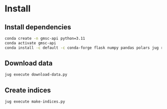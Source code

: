 # Install

## Install dependencies

```bash
conda create -n gmsc-api python=3.11
conda activate gmsc-api
conda install -c default -c conda-forge flask numpy pandas polars jug requests python-xz
```

## Download data

```bash
jug execute download-data.py
```

## Create indices

```bash
jug execute make-indices.py
```

